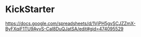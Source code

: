 # KickStarter

https://docs.google.com/spreadsheets/d/1VjPH5gvSCJZZmX-ByFXqiF1TU9AyvS-CaI8DuQJatSA/edit#gid=474095529
